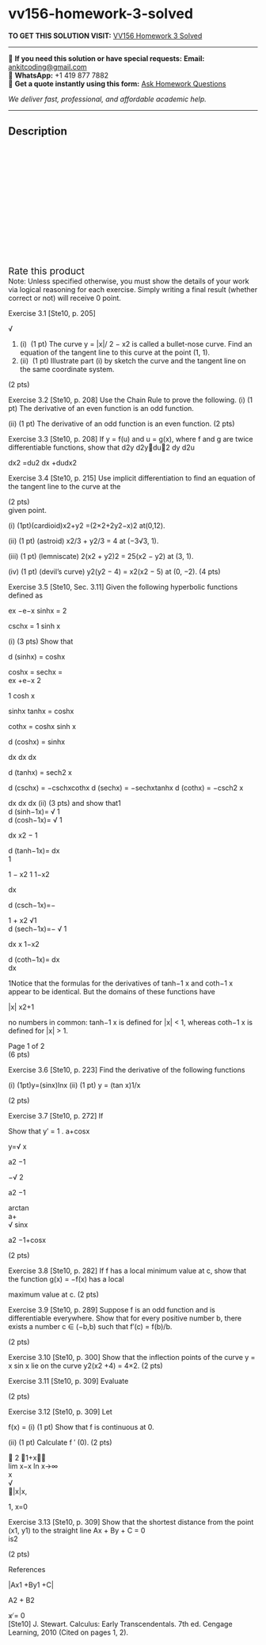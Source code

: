 # vv156-homework-3-solved
**TO GET THIS SOLUTION VISIT:** [VV156 Homework 3 Solved](https://www.ankitcodinghub.com/product/vv156-homework-3-solved/)


---

📩 **If you need this solution or have special requests:** **Email:** ankitcoding@gmail.com  
📱 **WhatsApp:** +1 419 877 7882  
📄 **Get a quote instantly using this form:** [Ask Homework Questions](https://www.ankitcodinghub.com/services/ask-homework-questions/)

*We deliver fast, professional, and affordable academic help.*

---

<h2>Description</h2>



<div class="kk-star-ratings kksr-auto kksr-align-center kksr-valign-top" data-payload="{&quot;align&quot;:&quot;center&quot;,&quot;id&quot;:&quot;99140&quot;,&quot;slug&quot;:&quot;default&quot;,&quot;valign&quot;:&quot;top&quot;,&quot;ignore&quot;:&quot;&quot;,&quot;reference&quot;:&quot;auto&quot;,&quot;class&quot;:&quot;&quot;,&quot;count&quot;:&quot;0&quot;,&quot;legendonly&quot;:&quot;&quot;,&quot;readonly&quot;:&quot;&quot;,&quot;score&quot;:&quot;0&quot;,&quot;starsonly&quot;:&quot;&quot;,&quot;best&quot;:&quot;5&quot;,&quot;gap&quot;:&quot;4&quot;,&quot;greet&quot;:&quot;Rate this product&quot;,&quot;legend&quot;:&quot;0\/5 - (0 votes)&quot;,&quot;size&quot;:&quot;24&quot;,&quot;title&quot;:&quot;VV156 Homework 3 Solved&quot;,&quot;width&quot;:&quot;0&quot;,&quot;_legend&quot;:&quot;{score}\/{best} - ({count} {votes})&quot;,&quot;font_factor&quot;:&quot;1.25&quot;}">

<div class="kksr-stars">

<div class="kksr-stars-inactive">
            <div class="kksr-star" data-star="1" style="padding-right: 4px">


<div class="kksr-icon" style="width: 24px; height: 24px;"></div>
        </div>
            <div class="kksr-star" data-star="2" style="padding-right: 4px">


<div class="kksr-icon" style="width: 24px; height: 24px;"></div>
        </div>
            <div class="kksr-star" data-star="3" style="padding-right: 4px">


<div class="kksr-icon" style="width: 24px; height: 24px;"></div>
        </div>
            <div class="kksr-star" data-star="4" style="padding-right: 4px">


<div class="kksr-icon" style="width: 24px; height: 24px;"></div>
        </div>
            <div class="kksr-star" data-star="5" style="padding-right: 4px">


<div class="kksr-icon" style="width: 24px; height: 24px;"></div>
        </div>
    </div>

<div class="kksr-stars-active" style="width: 0px;">
            <div class="kksr-star" style="padding-right: 4px">


<div class="kksr-icon" style="width: 24px; height: 24px;"></div>
        </div>
            <div class="kksr-star" style="padding-right: 4px">


<div class="kksr-icon" style="width: 24px; height: 24px;"></div>
        </div>
            <div class="kksr-star" style="padding-right: 4px">


<div class="kksr-icon" style="width: 24px; height: 24px;"></div>
        </div>
            <div class="kksr-star" style="padding-right: 4px">


<div class="kksr-icon" style="width: 24px; height: 24px;"></div>
        </div>
            <div class="kksr-star" style="padding-right: 4px">


<div class="kksr-icon" style="width: 24px; height: 24px;"></div>
        </div>
    </div>
</div>


<div class="kksr-legend" style="font-size: 19.2px;">
            <span class="kksr-muted">Rate this product</span>
    </div>
    </div>
<div class="page" title="Page 1">
<div class="layoutArea">
<div class="column">
Note: Unless specified otherwise, you must show the details of your work via logical reasoning for each exercise. Simply writing a final result (whether correct or not) will receive 0 point.

Exercise 3.1 [Ste10, p. 205]

√

<ol>
<li>(i) &nbsp;(1 pt) The curve y = |x|/ 2 − x2 is called a bullet-nose curve. Find an equation of the tangent line to this curve at the point (1, 1).</li>
<li>(ii) &nbsp;(1 pt) Illustrate part (i) by sketch the curve and the tangent line on the same coordinate system.</li>
</ol>
(2 pts)

Exercise 3.2 [Ste10, p. 208] Use the Chain Rule to prove the following. (i) (1 pt) The derivative of an even function is an odd function.

(ii) (1 pt) The derivative of an odd function is an even function. (2 pts)

Exercise 3.3 [Ste10, p. 208] If y = f(u) and u = g(x), where f and g are twice differentiable functions, show that d2y d2y􏰉du􏰊2 dy d2u

</div>
</div>
<div class="layoutArea">
<div class="column">
dx2 =du2 dx +dudx2

Exercise 3.4 [Ste10, p. 215] Use implicit differentiation to find an equation of the tangent line to the curve at the

</div>
</div>
<div class="layoutArea">
<div class="column">
(2 pts)

</div>
</div>
<div class="layoutArea">
<div class="column">
given point.

(i) (1pt)(cardioid)x2+y2 =(2×2+2y2−x)2 at(0,12).

(ii) (1 pt) (astroid) x2/3 + y2/3 = 4 at (−3√3, 1).

(iii) (1 pt) (lemniscate) 2(x2 + y2)2 = 25(x2 − y2) at (3, 1).

(iv) (1 pt) (devil’s curve) y2(y2 − 4) = x2(x2 − 5) at (0, −2). (4 pts)

Exercise 3.5 [Ste10, Sec. 3.11] Given the following hyperbolic functions defined as

</div>
</div>
<div class="layoutArea">
<div class="column">
ex −e−x sinhx = 2

cschx = 1 sinh x

(i) (3 pts) Show that

d (sinhx) = coshx

</div>
<div class="column">
coshx = sechx =

</div>
<div class="column">
ex +e−x 2

1 cosh x

</div>
<div class="column">
sinhx tanhx = coshx

cothx = coshx sinh x

</div>
</div>
<div class="layoutArea">
<div class="column">
d (coshx) = sinhx

dx dx dx

</div>
</div>
<div class="layoutArea">
<div class="column">
d (tanhx) = sech2 x

d (cschx) = −cschxcothx d (sechx) = −sechxtanhx d (cothx) = −csch2 x

</div>
</div>
<div class="layoutArea">
<div class="column">
dx dx dx (ii) (3 pts) and show that1

</div>
</div>
<div class="layoutArea">
<div class="column">
d (sinh−1x)= √ 1

</div>
<div class="column">
d (cosh−1x)= √ 1

dx x2 − 1

</div>
<div class="column">
d (tanh−1x)= dx

</div>
<div class="column">
1

1 − x2 1 1−x2

</div>
</div>
<div class="layoutArea">
<div class="column">
dx

d (csch−1x)=−

</div>
<div class="column">
1 + x2 √1

</div>
<div class="column">
d (sech−1x)=− √ 1

dx x 1−x2

</div>
<div class="column">
d (coth−1x)= dx

</div>
</div>
<div class="layoutArea">
<div class="column">
dx

1Notice that the formulas for the derivatives of tanh−1 x and coth−1 x appear to be identical. But the domains of these functions have

</div>
</div>
<div class="layoutArea">
<div class="column">
|x| x2+1

no numbers in common: tanh−1 x is defined for |x| &lt; 1, whereas coth−1 x is defined for |x| &gt; 1.

</div>
</div>
<div class="layoutArea">
<div class="column">
Page 1 of 2

</div>
</div>
</div>
<div class="page" title="Page 2">
<div class="layoutArea">
<div class="column">
(6 pts)

Exercise 3.6 [Ste10, p. 223] Find the derivative of the following functions

</div>
</div>
<div class="layoutArea">
<div class="column">
(i) (1pt)y=(sinx)lnx (ii) (1 pt) y = (tan x)1/x

(2 pts)

Exercise 3.7 [Ste10, p. 272] If

Show that y′ = 1 . a+cosx

</div>
<div class="column">
y=√ x

a2 −1

</div>
<div class="column">
−√ 2

a2 −1

</div>
<div class="column">
arctan

</div>
<div class="column">
a+

</div>
<div class="column">
√ sinx

a2 −1+cosx

</div>
</div>
<div class="layoutArea">
<div class="column">
(2 pts)

Exercise 3.8 [Ste10, p. 282] If f has a local minimum value at c, show that the function g(x) = −f(x) has a local

maximum value at c. (2 pts)

Exercise 3.9 [Ste10, p. 289] Suppose f is an odd function and is differentiable everywhere. Show that for every positive number b, there exists a number c ∈ (−b,b) such that f′(c) = f(b)/b.

(2 pts)

Exercise 3.10 [Ste10, p. 300] Show that the inflection points of the curve y = x sin x lie on the curve y2(x2 +4) = 4×2. (2 pts)

</div>
</div>
<div class="layoutArea">
<div class="column">
Exercise 3.11 [Ste10, p. 309] Evaluate

(2 pts)

Exercise 3.12 [Ste10, p. 309] Let

f(x) = (i) (1 pt) Show that f is continuous at 0.

(ii) (1 pt) Calculate f ′ (0). (2 pts)

</div>
</div>
<div class="layoutArea">
<div class="column">
􏰅 2 􏰉1+x􏰊􏰆

</div>
</div>
<div class="layoutArea">
<div class="column">
lim x−x ln x→∞

</div>
<div class="column">
x

</div>
</div>
<div class="layoutArea">
<div class="column">
√

</div>
</div>
<div class="layoutArea">
<div class="column">
􏰧|x|x,

1, x=0

</div>
</div>
<div class="layoutArea">
<div class="column">
Exercise 3.13 [Ste10, p. 309] Show that the shortest distance from the point (x1, y1) to the straight line Ax + By + C = 0

</div>
</div>
<div class="layoutArea">
<div class="column">
is2

(2 pts)

References

</div>
<div class="column">
|Ax1 +By1 +C|

A2 + B2

</div>
</div>
<div class="layoutArea">
<div class="column">
x ̸= 0

</div>
</div>
<div class="layoutArea">
<div class="column">
[Ste10] J. Stewart. Calculus: Early Transcendentals. 7th ed. Cengage Learning, 2010 (Cited on pages 1, 2).

</div>
</div>
</div>
